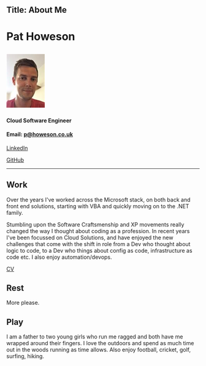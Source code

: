 Title: About Me
---

# Pat Howeson


## ![alt text](./assets/images/me-small.jpg "Pat Howeson")


#### Cloud Software Engineer
#### Email: p@howeson.co.uk
[LinkedIn](https://www.linkedin.com/in/pat-howeson-ba0ab182/)


[GitHub](https://github.com/howesonp)

---

## Work

Over the years I've worked across the Microsoft stack, on both back and front end solutions, starting with VBA and quickly moving on to the .NET family.

Stumbling upon the Software Craftsmenship and XP movements really changed the way I thought about coding as a profession. In recent years I've been focussed on Cloud Solutions, and have enjoyed the new challenges that come with the shift in role from a Dev who thought about logic to code, to a Dev who things about config as code, infrastructure as code etc. I also enjoy automation/devops.

[CV](./cv)

## Rest

More please.

## Play

I am a father to two young girls who run me ragged and both have me wrapped around their fingers. I love the outdoors and spend as much time out in the woods running as time allows. Also enjoy football, cricket, golf, surfing, hiking.